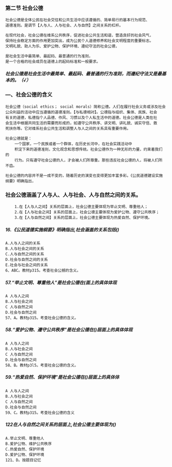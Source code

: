 
### 第二节 社会公德
    社会公德是全体公民在社会交往和公共生活中应该遵循的、简单易行的基本行为规范、
    道德准则。是调节【人与人、人与社会、人与自然】之间关系的杠杆。

    在现代社会，社会公德在维系公共秩序，促进社会公共生活和谐，营造良好的社会风气，
    保持社会稳定方面的作用更加突出，成为公民个人道德修养和社会文明程度的重要标志。
    文明礼貌、助人为乐、爱护公物、保护环境、遵纪守法的社会公德，
    
    是社会生活中最简单、最起码、最普通的行为准则，
    是一个合格的社会成员在道德上的起码标准和一般要求。
##### 社会公德是社会生活中最简单、最起码、最普通的行为准则，而遵纪守法又是最基本的。（√）




### —、社会公德的含义
    社会公德（social ethics； social morals）简称公德。人们在履行社会义务或涉及社会
    公众利益的活动中应当遵循的道德准则。【与私德相对】。公德指与组织、集体、民族、社会
    有关的道德，私德指个人品德、作风、习惯以及个人私生活中的道德。社会公德是人类在社
    会生活中根据共同生活的需要而形成的，如遵守公共秩序、讲文明、讲礼貌、诚实守信、救
    死扶伤等。它对维系社会公共生活和调整人与人之间的关系具有重要作用。
    
    社会公德就是：
        一个国家，一个民族或者一个群体，在历史长河中，在社会实践活动中
        积淀下来的道德准则，文化观念和思想传统。社会公德作为一种无形的力量，约束着我们的
        行为。只有遵守社会公德的人，才会被人们所尊重。那些违反社会公德的人，将被人们所不齿。
    
    社会公德的内容并不是一成不变的，随着历史的演变也变得更加丰富多彩。《公民道德建设实施纲要》明确指出，
    
### 社会公德涵盖了人与人、人与社会、人与自然之间的关系。
        1.在【人与人之间】关系的层面上，社会公德主要体现为举止文明、尊重他人；
        2.在【人与社会之间】关系的层面上，社会公德主要体现为爱护公物、遵守公共秩序；
        3.在【人与自然之间】关系的层面上，社会公德主要体现为热爱自然、保护环境。

##### 16.《公民道德实施纲要》明确指出,社会涵盖的关系包括()
    A.人与人之间的关系
    B.人与社会之间的关系
    C.人与自然之间的关系
    D.社会与自然之间的关系
    E.社会与社会之间的关系
    6、ABC。教材p315。考查社会公撼的含义。




##### 57.“举止文明、尊重他人”是社会公德在(面上的具体体现
    A 人与人之间
    B.人与社会之间
    C 人与自然之间
    D.社会与自然之间
    57、A。教材p315。考查社会公德的含义。


##### 58.“爱护公物、遵守公共秩序”是社会公德在()层面上的具体体现
    A 人与人之间
    B.人与社会之间
    C 人与自然之间
    D.社会与自然之间
    58、B。教材p3l5。考查社会公德的含义。
    
##### 59.“热爱自然、保护环境”是社会公德在()层面上的具体体
    A 人与人之间
    B.人与社会之间
    C 人与自然之间
    D.社会与自然之间
    59、C。教材p315。考查社会公德的含义

##### 122在人与自然之间关系的层面上,社会公德主要体现为()
    A.举止文明、尊重他人
    B.爱护公物、维护公共秩序
    C.热爱自然、保护环境
    D.爱护公物、保护环境
    121、D。按题目记忆
